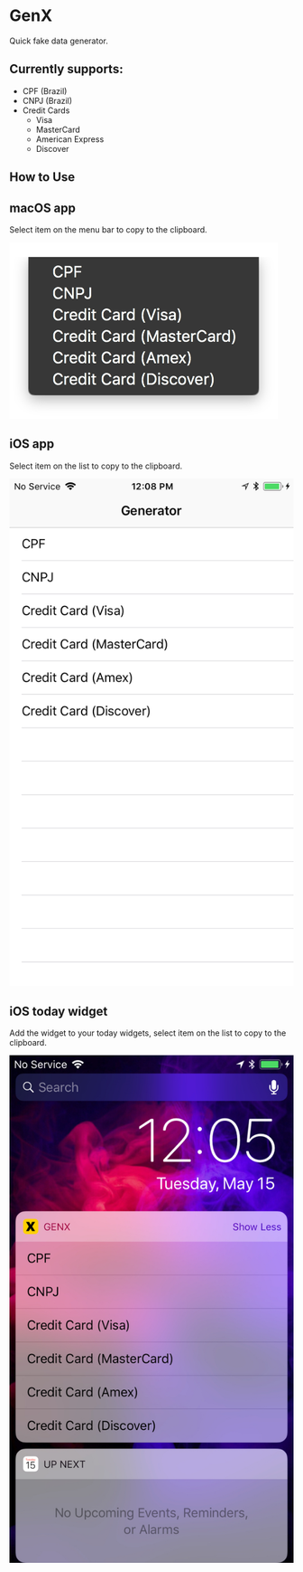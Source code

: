 # GenX

Quick fake data generator.

## Currently supports:

- CPF (Brazil)
- CNPJ (Brazil)
- Credit Cards
	- Visa
	- MasterCard
	- American Express
	- Discover

## How to Use

## macOS app

Select item on the menu bar to copy to the clipboard.

![macOS screenshot](./macos.png)

## iOS app

Select item on the list to copy to the clipboard.

![iOS screenshot](./ios.jpeg)

## iOS today widget

Add the widget to your today widgets, select item on the list to copy to the clipboard.

![iOS today widget screenshot](./widget.jpeg)